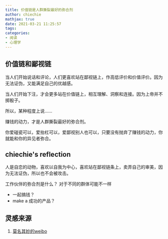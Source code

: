 ```yaml
---
title: 价值链是人群撕裂最好的弥合剂
author: chiechie
mathjax: true
date: 2021-03-21 11:25:57
tags:
categories: 
- 阅读
- 心理学
---
```


## 价值链和鄙视链

当人们开始说话和评论，人们更喜欢站在鄙视链上，作高低评价和价值评价。因为无法证伪，又能满足自己的优越感。

当人们开始下注，才会更多站在价值链上，相互理解、洞察和连接。因为上帝并不掷骰子。

所以，某种程度上说……

赚钱的动力，才是人群撕裂最好的弥合剂。

你爱碰瓷可以，爱抬杠可以，爱鄙视别人也可以，只要没有抛弃了赚钱的动力，你就能和你的异见者弥合。

## chiechie's reflection

人是自恋的动物，喜欢以自我为中心，喜欢站在鄙视链条上，卖弄自己的审美，因为无法证伪，所以也不会被攻击。

工作伙伴的弥合剂是什么？ 对于不同的群体可能不一样

- 一起搞钱？
- make a 成功的产品？

## 灵感来源

1. [莫名其妙的weibo](https://weibo.com/1764741287/K7604uF70?filter=hot&root_comment_id=4616918294855733&type=comment)